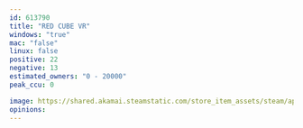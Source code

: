 ```yaml
---
id: 613790
title: "RED CUBE VR"
windows: "true"
mac: "false"
linux: false
positive: 22
negative: 13
estimated_owners: "0 - 20000"
peak_ccu: 0

image: https://shared.akamai.steamstatic.com/store_item_assets/steam/apps/613790/header.jpg?t=1588247945
opinions:
---
```

